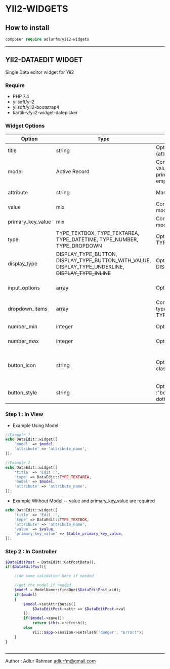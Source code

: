 # YII2-WIDGETS

## How to install

```php
composer require adlurfm/yii2-widgets
```

---

## YII2-DATAEDIT WIDGET

Single Data editor widget for Yii2

### Require

- PHP 7.4
- yiisoft/yii2
- yiisoft/yii2-bootstrap4
- kartik-v/yii2-widget-datepicker

### Widget Options

| Option            | Type | Mandatory | Descriptions |
|----------         |--------------|-|-|
| title             |string|Optional (Default : "Edit {attribute label} :")| Modal Title
| model             |Active Record|Conditional (Required if value and primary_key_value is empty| Yii2 Active Record Model |
| attribute         |string|Mandatory| Attribute Name |
| value             |mix|Conditional (Required if model value is empty)| Attribute Value |
| primary_key_value |mix|Conditional (Required if model value is empty)| Table Primary Key Value |
| type              | TYPE_TEXTBOX, TYPE_TEXTAREA, TYPE_DATETIME, TYPE_NUMBER, TYPE_DROPDOWN | Optional (Default : TYPE_TEXTBOX) | Input type|
| display_type      |DISPLAY_TYPE_BUTTON, DISPLAY_TYPE_BUTTON_WITH_VALUE, DISPLAY_TYPE_UNDERLINE, ~~DISPLAY_TYPE_INLINE~~| Optional (Default : DISPLAY_TYPE_BUTTON)|How to display|
| input_options     |array|Optional|set custom input options if needed|
| dropdown_items    |array|Conditional (Required if type = TYPE_DROPDOWN)| List of dropdown items|
| number_min        |integer|Optional (Default : 0)| minimum number|
| number_max        |integer|Optional (Default : 999)| maximum number|
| button_icon       |string|Optional (Default : \<i class="fa fa-pencil"></i>)| button icon, default is using FontAwesome 5.
| button_style      |string|Optional (Default :"border-bottom:1px dotted;")| Set custom button style|

### Step 1 : in View

- Example Using Model

```php
//Example 1
echo DataEdit::widget([
    'model' => $model,
    'attribute' => 'attribute_name',
]);

//Example 2
echo DataEdit::widget([
    'title' => 'Edit :',
    'type' => DataEdit::TYPE_TEXTAREA, 
    'model' => $model,
    'attribute' => 'attribute_name',
]);
```

- Example Without Model
-- value and primary_key_value are required

```php
echo DataEdit::widget([
    'title' => 'Edit :',
    'type' => DataEdit::TYPE_TEXTBOX,
    'attribute' => 'attribute_name',
    'value' => $value, 
    'primary_key_value' => $table_primary_key_value, 
]);
```

### Step 2 : In Controller

```php
$DataEditPost = DataEdit::GetPostData();
if($DataEditPost){

    //do some validation here if needed

    //get the model if needed
    $model = ModelName::findOne($DataEditPost->id);
    if($model)
    {
        $model->setAttributes([
            $DataEditPost->attr => $DataEditPost->val
        ]);
        if($model->save())
            return $this->refresh();
        else
            Yii::$app->session->setFlash('danger', "Error!");
    }
}
   
```

---
Author : Adlur Rahman <adlurfm@gmail.com>
